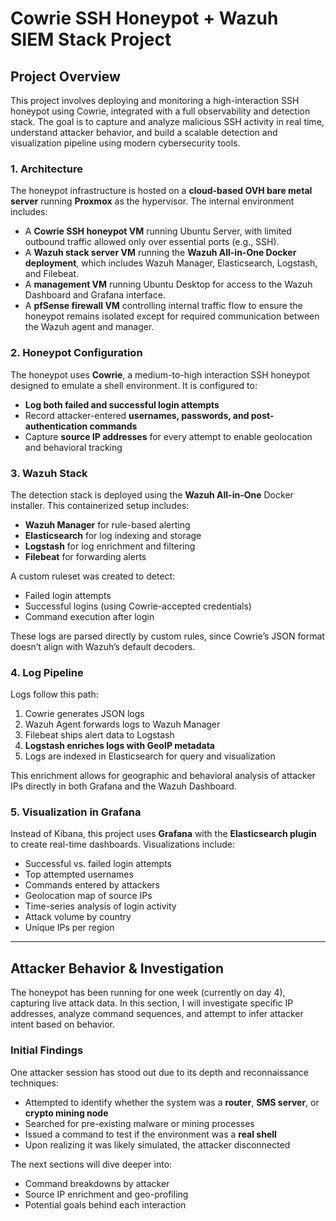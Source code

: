 
# Cowrie SSH Honeypot + Wazuh SIEM Stack Project

## **Project Overview**

This project involves deploying and monitoring a high-interaction SSH honeypot using Cowrie, integrated with a full observability and detection stack. The goal is to capture and analyze malicious SSH activity in real time, understand attacker behavior, and build a scalable detection and visualization pipeline using modern cybersecurity tools.

### 1. **Architecture**
The honeypot infrastructure is hosted on a **cloud-based OVH bare metal server** running **Proxmox** as the hypervisor. The internal environment includes:

- A **Cowrie SSH honeypot VM** running Ubuntu Server, with limited outbound traffic allowed only over essential ports (e.g., SSH).
- A **Wazuh stack server VM** running the **Wazuh All-in-One Docker deployment**, which includes Wazuh Manager, Elasticsearch, Logstash, and Filebeat.
- A **management VM** running Ubuntu Desktop for access to the Wazuh Dashboard and Grafana interface.
- A **pfSense firewall VM** controlling internal traffic flow to ensure the honeypot remains isolated except for required communication between the Wazuh agent and manager.

### 2. **Honeypot Configuration**
The honeypot uses **Cowrie**, a medium-to-high interaction SSH honeypot designed to emulate a shell environment. It is configured to:

- **Log both failed and successful login attempts**
- Record attacker-entered **usernames, passwords, and post-authentication commands**
- Capture **source IP addresses** for every attempt to enable geolocation and behavioral tracking

### 3. **Wazuh Stack**
The detection stack is deployed using the **Wazuh All-in-One** Docker installer. This containerized setup includes:

- **Wazuh Manager** for rule-based alerting
- **Elasticsearch** for log indexing and storage
- **Logstash** for log enrichment and filtering
- **Filebeat** for forwarding alerts

A custom ruleset was created to detect:
- Failed login attempts
- Successful logins (using Cowrie-accepted credentials)
- Command execution after login

These logs are parsed directly by custom rules, since Cowrie’s JSON format doesn’t align with Wazuh’s default decoders.

### 4. **Log Pipeline**
Logs follow this path:

1. Cowrie generates JSON logs
2. Wazuh Agent forwards logs to Wazuh Manager
3. Filebeat ships alert data to Logstash
4. **Logstash enriches logs with GeoIP metadata**
5. Logs are indexed in Elasticsearch for query and visualization

This enrichment allows for geographic and behavioral analysis of attacker IPs directly in both Grafana and the Wazuh Dashboard.

### 5. **Visualization in Grafana**
Instead of Kibana, this project uses **Grafana** with the **Elasticsearch plugin** to create real-time dashboards. Visualizations include:

- Successful vs. failed login attempts
- Top attempted usernames
- Commands entered by attackers
- Geolocation map of source IPs
- Time-series analysis of login activity
- Attack volume by country
- Unique IPs per region

---

## **Attacker Behavior & Investigation**

The honeypot has been running for one week (currently on day 4), capturing live attack data. In this section, I will investigate specific IP addresses, analyze command sequences, and attempt to infer attacker intent based on behavior.

### Initial Findings
One attacker session has stood out due to its depth and reconnaissance techniques:

- Attempted to identify whether the system was a **router**, **SMS server**, or **crypto mining node**
- Searched for pre-existing malware or mining processes
- Issued a command to test if the environment was a **real shell**
- Upon realizing it was likely simulated, the attacker disconnected

The next sections will dive deeper into:
- Command breakdowns by attacker
- Source IP enrichment and geo-profiling
- Potential goals behind each interaction
